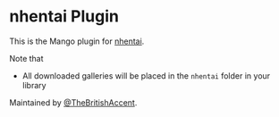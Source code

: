 # nhentai Plugin

This is the Mango plugin for [nhentai](https://nhentai.net/). 

Note that

- All downloaded galleries will be placed in the `nhentai` folder in your library

Maintained by [@TheBritishAccent](https://github.com/TheBritishAccent).
